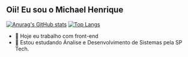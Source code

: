 ## Oii! Eu sou o Michael Henrique
  [![Anurag's GitHub stats](https://github-readme-stats.vercel.app/api?username=zzzmiike&show_icons=true&theme=dark&include_all_commits=true)](https://github.com/anuraghazra/github-readme-stats)
  [![Top Langs](https://github-readme-stats.vercel.app/api/top-langs/?username=zzzmiike&langs_count=8)](https://github.com/anuraghazra/github-readme-stats)
- 🔭 Hoje eu trabalho com front-end
- 🌱 Estou estudando Ánalise e Desenvolvimento de Sistemas pela SP Tech.
